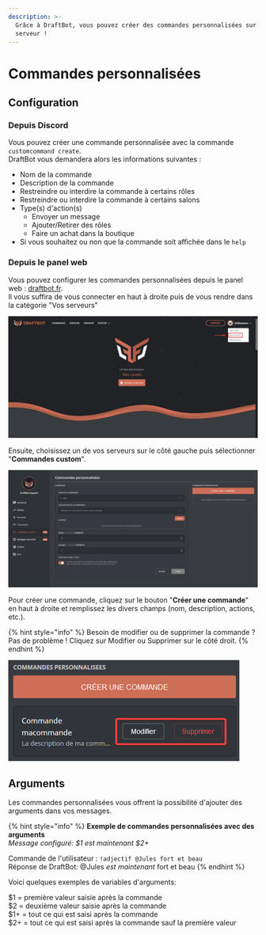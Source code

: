 ```yaml
---
description: >-
  Grâce à DraftBot, vous pouvez créer des commandes personnalisées sur votre
  serveur !
---
```


# Commandes personnalisées

## Configuration

### Depuis Discord

Vous pouvez créer une commande personnalisée avec la commande `customcommand create`.  
DraftBot vous demandera alors les informations suivantes :

* Nom de la commande
* Description de la commande
* Restreindre ou interdire la commande à certains rôles
* Restreindre ou interdire la commande à certains salons
* Type\(s\) d'action\(s\) 
  * Envoyer un message
  * Ajouter/Retirer des rôles
  * Faire un achat dans la boutique
* Si vous souhaitez ou non que la commande soit affichée dans le `help`

### Depuis le panel web

Vous pouvez configurer les commandes personnalisées depuis le panel web : [draftbot.fr](https://draftbot.fr).  
Il vous suffira de vous connecter en haut à droite puis de vous rendre dans la catégorie "Vos serveurs"

![](../.gitbook/assets/image%20%2842%29.png)

Ensuite, choisissez un de vos serveurs sur le côté gauche puis sélectionner "**Commandes custom**".

![](../.gitbook/assets/image%20%2839%29.png)

Pour créer une commande, cliquez sur le bouton "**Créer une commande**" en haut à droite et remplissez les divers champs \(nom, description, actions, etc.\).

{% hint style="info" %}
Besoin de modifier ou de supprimer la commande ?   
Pas de problème ! Cliquez sur Modifier ou Supprimer sur le côté droit.
{% endhint %}

![](../.gitbook/assets/image%20%2841%29.png)

## Arguments

Les commandes personnalisées vous offrent la possibilité d'ajouter des arguments dans vos messages.

{% hint style="info" %}
**Exemple de commandes personnalisées avec des arguments**  
_Message configuré: $1 est maintenant $2+_  
  
Commande de l'utilisateur : `!adjectif @Jules fort et beau`  
Réponse de DraftBot: @Jules _est maintenant_ fort et beau
{% endhint %}

Voici quelques exemples de variables d'arguments:  
  
$1 = première valeur saisie après la commande  
$2 = deuxième valeur saisie après la commande  
$1+ = tout ce qui est saisi après la commande  
$2+ = tout ce qui est saisi après la commande sauf la première valeur

